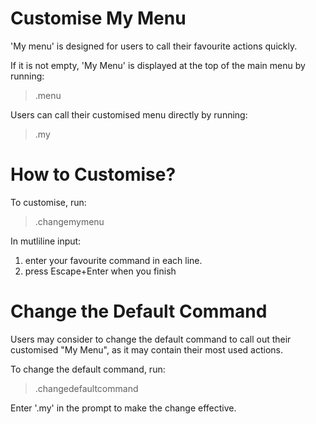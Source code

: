 # Customise My Menu

'My menu' is designed for users to call their favourite actions quickly.

If it is not empty, 'My Menu' is displayed at the top of the main menu by running:

> .menu

Users can call their customised menu directly by running:

> .my

# How to Customise?

To customise, run:

> .changemymenu

In mutliline input:

1. enter your favourite command in each line.
2. press Escape+Enter when you finish

# Change the Default Command

Users may consider to change the default command to call out their customised "My Menu", as it may contain their most used actions.

To change the default command, run:

> .changedefaultcommand

Enter '.my' in the prompt to make the change effective.
